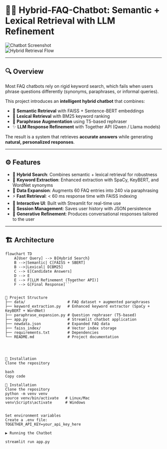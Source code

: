 # 🤖💬 Hybrid-FAQ-Chatbot: Semantic + Lexical Retrieval with LLM Refinement  

![Chatbot Screenshot](static/images/interface.png)  
![Hybrid Retrieval Flow](static/images/architecture.png)  

---

## 🔍 Overview  
Most FAQ chatbots rely on rigid keyword search, which fails when users phrase questions differently (synonyms, paraphrases, or informal queries).  

This project introduces an **intelligent hybrid chatbot** that combines:  
- 🧠 **Semantic Retrieval** with FAISS + Sentence-BERT embeddings  
- 🔑 **Lexical Retrieval** with BM25 keyword ranking  
- 🔄 **Paraphrase Augmentation** using T5-based rephraser  
- ✨ **LLM Response Refinement** with Together API (Qwen / Llama models)  

The result is a system that retrieves **accurate answers** while generating **natural, personalized responses**.  

---

## ⚙️ Features  
- 📌 **Hybrid Search**: Combines semantic + lexical retrieval for robustness  
- 📝 **Keyword Extraction**: Enhanced extraction with SpaCy, KeyBERT, and WordNet synonyms  
- 🔄 **Data Expansion**: Augments 60 FAQ entries into 240 via paraphrasing  
- ⚡ **Fast Retrieval**: < 60 ms response time with FAISS indexing  
- 🎨 **Interactive UI**: Built with Streamlit for real-time use  
- 💾 **Session Management**: Saves user history with JSON persistence  
- 🤝 **Generative Refinement**: Produces conversational responses tailored to the user  

---

## 🏗️ Architecture  

```mermaid
flowchart TD
    A[User Query] --> B{Hybrid Search}
    B -->|Semantic| C[FAISS + SBERT]
    B -->|Lexical| D[BM25]
    C --> E[Candidate Answers]
    D --> E
    E --> F[LLM Refinement (Together API)]
    F --> G[Final Response]```


📂 Project Structure
├── data/                   # FAQ dataset + augmented paraphrases  
├── keyword_extraction.py   # Enhanced keyword extractor (SpaCy + KeyBERT + WordNet)  
├── paraphrase_expansion.py # Question rephraser (T5-based)  
├── app.py                  # Streamlit chatbot application  
├── newdata.json            # Expanded FAQ data  
├── faiss_index/            # Vector index storage  
├── requirements.txt        # Dependencies  
└── README.md               # Project documentation  




🚀 Installation
Clone the repository

bash
Copy code

🚀 Installation
Clone the repository
python -m venv venv
source venv/bin/activate   # Linux/Mac
venv\Scripts\activate      # Windows


Set environment variables
Create a .env file:
TOGETHER_API_KEY=your_api_key_here

▶️ Running the Chatbot

streamlit run app.py

